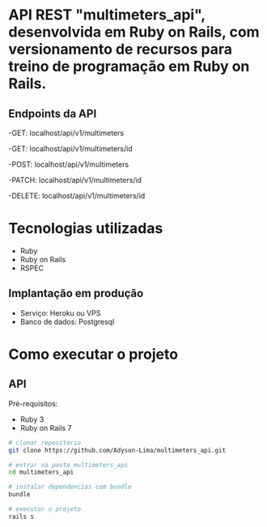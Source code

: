 # API REST "multimeters_api", desenvolvida em Ruby on Rails, com versionamento de recursos para treino de programação em Ruby on Rails.

## Endpoints da API
-GET: localhost/api/v1/multimeters

-GET: localhost/api/v1/multimeters/id

-POST: localhost/api/v1/multimeters

-PATCH: localhost/api/v1/multimeters/id

-DELETE: localhost/api/v1/multimeters/id

# Tecnologias utilizadas

- Ruby
- Ruby on Rails
- RSPEC

## Implantação em produção
- Serviço: Heroku ou VPS
- Banco de dados: Postgresql

# Como executar o projeto

## API
Pré-requisitos:

- Ruby 3
- Ruby on Rails 7

```bash
# clonar repositório
git clone https://github.com/Adyson-Lima/multimeters_api.git

# entrar na pasta multimeters_api
cd multimeters_api

# instalar dependencias com bundle
bundle

# executar o projeto
rails s
```
